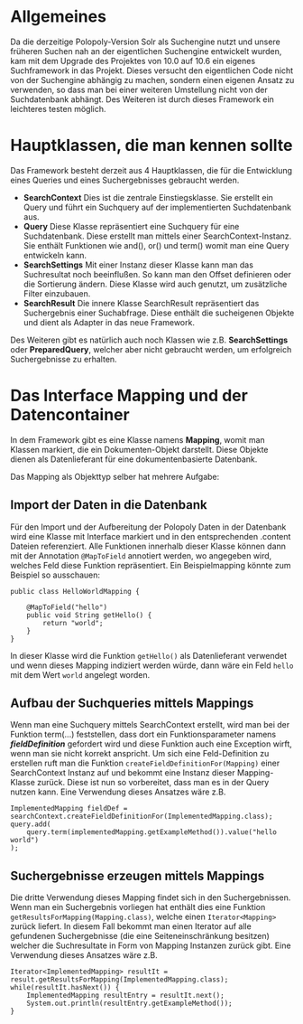 Allgemeines
===========
Da die derzeitige Polopoly-Version Solr als Suchengine nutzt und unsere früheren Suchen nah an der eigentlichen Suchengine
entwickelt wurden, kam mit dem Upgrade des Projektes von 10.0 auf 10.6 ein eigenes Suchframework in das Projekt. Dieses
versucht den eigentlichen Code nicht von der Suchengine abhängig zu machen, sondern einen eigenen Ansatz zu verwenden, so dass
man bei einer weiteren Umstellung nicht von der Suchdatenbank abhängt.
Des Weiteren ist durch dieses Framework ein leichteres testen möglich.

Hauptklassen, die man kennen sollte
===================================
Das Framework besteht derzeit aus 4 Hauptklassen, die für die Entwicklung eines Queries und eines Suchergebnisses
gebraucht werden.
* **SearchContext** Dies ist die zentrale Einstiegsklasse. Sie erstellt ein Query und führt ein Suchquery auf der
                    implementierten Suchdatenbank aus.
* **Query**         Diese Klasse repräsentiert eine Suchquery für eine Suchdatenbank. Diese erstellt man mittels einer
                    SearchContext-Instanz. Sie enthält Funktionen wie and(), or() und term() womit man eine Query
                    entwickeln kann.
* **SearchSettings** Mit einer Instanz dieser Klasse kann man das Suchresultat noch beeinflußen. So kann man den Offset
                    definieren oder die Sortierung ändern. Diese Klasse wird auch genutzt, um zusätzliche Filter einzubauen.
* **SearchResult**  Die innere Klasse SearchResult repräsentiert das Suchergebnis einer Suchabfrage. Diese enthält
                    die sucheigenen Objekte und dient als Adapter in das neue Framework.


Des Weiteren gibt es natürlich auch noch Klassen wie z.B. **SearchSettings** oder **PreparedQuery**, welcher aber
nicht gebraucht werden, um erfolgreich Suchergebnisse zu erhalten.

Das Interface Mapping und der Datencontainer
============================================
In dem Framework gibt es eine Klasse namens **Mapping**, womit man Klassen markiert, die ein Dokumenten-Objekt darstellt.
Diese Objekte dienen als Datenlieferant für eine dokumentenbasierte Datenbank.

Das Mapping als Objekttyp selber hat mehrere Aufgabe:

Import der Daten in die Datenbank
---------------------------------
Für den Import und der Aufbereitung der Polopoly Daten in der Datenbank wird eine Klasse mit Interface markiert und in
den entsprechenden .content Dateien referenziert. Alle Funktionen innerhalb dieser Klasse können dann mit der Annotation
`@MapToField` annotiert werden, wo angegeben wird, welches Feld diese Funktion repräsentiert.
Ein Beispielmapping könnte zum Beispiel so ausschauen:

    public class HelloWorldMapping {

        @MapToField("hello")
        public void String getHello() {
            return "world";
        }
    }

In dieser Klasse wird die Funktion `getHello()` als Datenlieferant verwendet und wenn dieses Mapping indiziert werden würde,
dann wäre ein Feld `hello` mit dem Wert `world` angelegt worden.

Aufbau der Suchqueries mittels Mappings
---------------------------------------
Wenn man eine Suchquery mittels SearchContext erstellt, wird man bei der Funktion term(...) feststellen, dass dort ein
Funktionsparameter namens ***fieldDefinition*** gefordert wird und diese Funktion auch eine Exception wirft, wenn man
sie nicht korrekt anspricht.
Um sich eine Feld-Definition zu erstellen ruft man die Funktion `createFieldDefinitionFor(Mapping)` einer SearchContext
Instanz auf und bekommt eine Instanz dieser Mapping-Klasse zurück. Diese ist nun so vorbereitet, dass man es in der Query
nutzen kann.
Eine Verwendung dieses Ansatzes wäre z.B.

    ImplementedMapping fieldDef = searchContext.createFieldDefinitionFor(ImplementedMapping.class);
    query.add(
        query.term(implementedMapping.getExampleMethod()).value("hello world")
    );

Suchergebnisse erzeugen mittels Mappings
----------------------------------------
Die dritte Verwendung dieses Mapping findet sich in den Suchergebnissen. Wenn man ein Suchergebnis vorliegen hat enthält
dies eine Funktion `getResultsForMapping(Mapping.class)`, welche einen `Iterator<Mapping>` zurück liefert.
In diesem Fall bekommt man einen Iterator auf alle gefundenen Suchergebnisse (die eine Seiteneinschränkung besitzen) welcher
die Suchresultate in Form von Mapping Instanzen zurück gibt.
Eine Verwendung dieses Ansatzes wäre z.B.

    Iterator<ImplementedMapping> resultIt = result.getResultsForMapping(ImplementedMapping.class);
    while(resultIt.hasNext()) {
        ImplementedMapping resultEntry = resultIt.next();
        System.out.println(resultEntry.getExampleMethod());
    }
